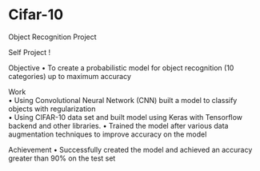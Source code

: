 # Cifar-10
Object Recognition Project


Self Project ! 

  Objective
 • To create a probabilistic model for object  recognition (10 categories) up to maximum accuracy

 Work	
•	Using Convolutional Neural Network (CNN) built a model to classify objects with regularization  
•	Using CIFAR-10 data set and built model using Keras with Tensorflow backend and other libraries.
•	Trained the model after various data augmentation techniques to improve accuracy on the model


Achievement	
• Successfully created the model and achieved an accuracy greater than 90% on the test set
